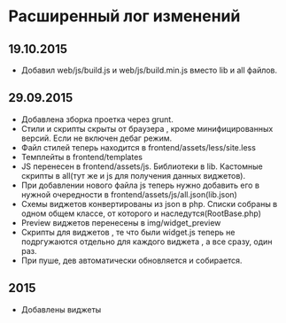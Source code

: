 Расширенный лог изменений
==========================

19.10.2015
---
- Добавил web/js/build.js и web/js/build.min.js вместо lib и all файлов.

29.09.2015
----
- Добавлена зборка проетка через grunt.
- Стили и скрипты скрыты от браузера , кроме минифицированных версий. Если не включен дебаг режим. 
- Файл стилей теперь находится в frontend/assets/less/site.less
- Темплейты в frontend/templates
- JS перенесен в frontend/assets/js. Библиотеки в lib. Кастомные скрипты в all(тут же и js для получения данных виджетов). 
- При добавлении нового файла js теперь нужно добавить его в нужной очередности в frontend/assets/js/all.json(lib.json)
- Схемы виджетов конвертированы из json в php.  Списки собраны в одном общем классе, от которого и наследутся(RootBase.php)
- Preview виджетов перенесены в img/widget_preview
- Скрипты для виджетов , те что были widget.js теперь не подргужаются отдельно для каждого виджета , а все сразу, один раз.
- При пуше, дев автоматически обновляется и собирается.


2015
-----
-  Добавлены виджеты

